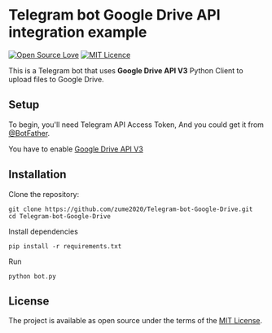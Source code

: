# Telegram bot Google Drive API integration example

[![Open Source Love](https://badges.frapsoft.com/os/v1/open-source.png?v=103)](https://github.com/ellerbrock/open-source-badges/)
[![MIT Licence](https://badges.frapsoft.com/os/mit/mit.png?v=103)](https://opensource.org/licenses/mit-license.php)

This is a Telegram bot that uses **Google Drive API V3** Python Client to upload files to Google Drive.



## Setup

To begin, you'll need Telegram API Access Token, And you could get it from [@BotFather](https://t.me/botfather).  

You have to enable [Google Drive API V3](https://console.developers.google.com/apis/library/drive.googleapis.com)


## Installation

Clone the repository:

```
git clone https://github.com/zume2020/Telegram-bot-Google-Drive.git
cd Telegram-bot-Google-Drive
```

Install dependencies

```
pip install -r requirements.txt
```
Run
```
python bot.py
```
## License

The project is available as open source under the terms of the [MIT License](https://opensource.org/licenses/MIT).
